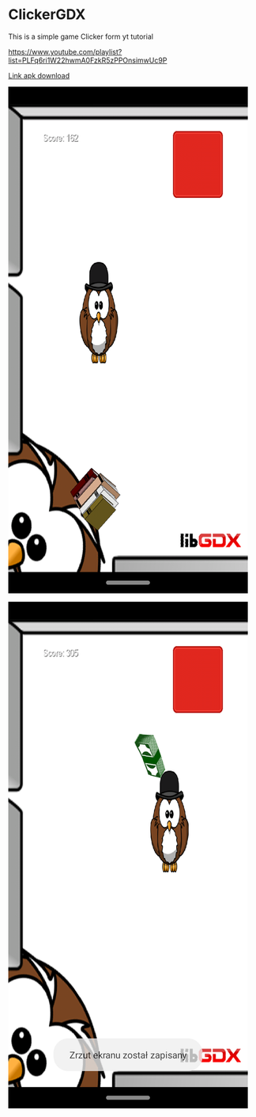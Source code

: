 # ClickerGDX
This is a simple game Clicker form yt tutorial

https://www.youtube.com/playlist?list=PLFq6ri1W22hwmA0FzkR5zPPOnsimwUc9P

<a target="_blank" rel="noopener noreferrer" href="https://drive.google.com/file/d/1BYa9FkknJoiB7FL8sjpyWzciDm7YofcL/view?usp=sharing">Link apk download</a>


[![Watch the video](https://github.com/mateuszd2411/ClickerGDX/blob/WithWebservice/Scr/Screenshot_20200818-203255.png)](https://www.youtube.com/playlist?list=PLFq6ri1W22hwmA0FzkR5zPPOnsimwUc9P)

[![Watch the video](https://github.com/mateuszd2411/ClickerGDX/blob/WithWebservice/Scr/Screenshot_20200818-203243.png)](https://www.youtube.com/playlist?list=PLFq6ri1W22hwmA0FzkR5zPPOnsimwUc9P)

